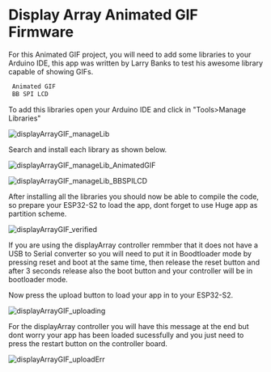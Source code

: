 # Display Array Animated GIF Firmware

For this Animated GIF project, you will need to add some libraries to your Arduino IDE, this app was written by Larry Banks to test his awesome library capable of showing GIFs. 

```c++
 Animated GIF
 BB SPI LCD
 ```
 
 To add this libraries open your Arduino IDE and click in "Tools>Manage Libraries"

![displayArrayGIF_manageLib](https://savageelectronics.com/wp-content/uploads/2022/01/Arduino_AnimatedGIFLib.png)

Search and install each library as shown below.

![displayArrayGIF_manageLib_AnimatedGIF](https://savageelectronics.com/wp-content/uploads/2022/01/Arduino_AnimatedGIF.png)

![displayArrayGIF_manageLib_BBSPILCD](https://savageelectronics.com/wp-content/uploads/2022/01/Arduino_bbSPILCD.png)

After installing all the libraries you should now be able to compile the code, so prepare your ESP32-S2 to load the app, dont forget to use Huge app as partition scheme.

![displayArrayGIF_verified](https://savageelectronics.com/wp-content/uploads/2022/01/Arduino_AnimatedGIFVerified.png)

If you are using the displayArray controller remmber that it does not have a USB to Serial converter so you will need to put it in Boodtloader mode by pressing reset and boot at the same time, then release the reset button and after 3 seconds release also the boot button and your controller will be in bootloader mode. 

Now press the upload button to load your app in to your ESP32-S2.

![displayArrayGIF_uploading](https://savageelectronics.com/wp-content/uploads/2022/01/Arduino_AnimatedGIFUpload.png)

For the displayArray controller you will have this message at the end but dont worry your app has been loaded sucessfully and you just need to press the restart button on the controller board. 

![displayArrayGIF_uploadErr](https://savageelectronics.com/wp-content/uploads/2022/01/Arduino_AnimatedGIFApp.png)






